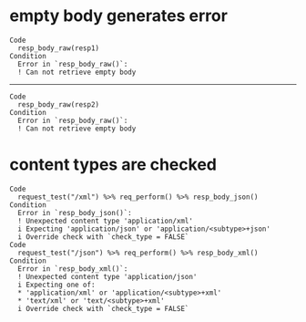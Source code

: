 # empty body generates error

    Code
      resp_body_raw(resp1)
    Condition
      Error in `resp_body_raw()`:
      ! Can not retrieve empty body

---

    Code
      resp_body_raw(resp2)
    Condition
      Error in `resp_body_raw()`:
      ! Can not retrieve empty body

# content types are checked

    Code
      request_test("/xml") %>% req_perform() %>% resp_body_json()
    Condition
      Error in `resp_body_json()`:
      ! Unexpected content type 'application/xml'
      i Expecting 'application/json' or 'application/<subtype>+json'
      i Override check with `check_type = FALSE`
    Code
      request_test("/json") %>% req_perform() %>% resp_body_xml()
    Condition
      Error in `resp_body_xml()`:
      ! Unexpected content type 'application/json'
      i Expecting one of:
      * 'application/xml' or 'application/<subtype>+xml'
      * 'text/xml' or 'text/<subtype>+xml'
      i Override check with `check_type = FALSE`

